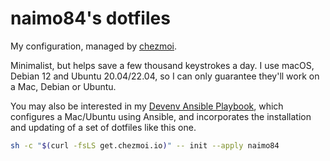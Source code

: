 # naimo84's dotfiles

My configuration, managed by [chezmoi](https://github.com/twpayne/chezmoi). 

Minimalist, but helps save a few thousand keystrokes a day. I use macOS, Debian 12 and Ubuntu 20.04/22.04, so I can only guarantee they'll work on a Mac, Debian or Ubuntu.

You may also be interested in my [Devenv Ansible Playbook](https://github.com/naimo84/ansible-devenv-playbook), which configures a Mac/Ubuntu using Ansible, and incorporates the installation and updating of a set of dotfiles like this one.

```sh
sh -c "$(curl -fsLS get.chezmoi.io)" -- init --apply naimo84
```